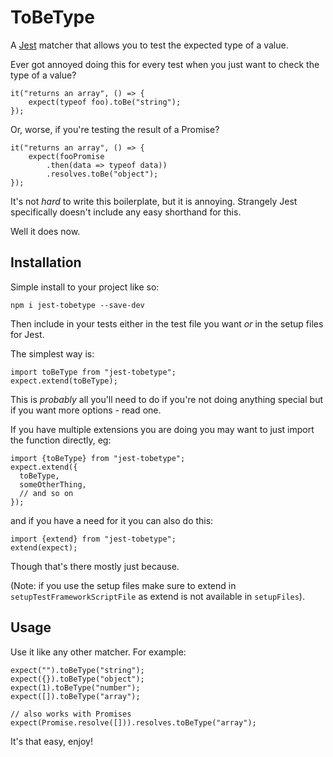 # ToBeType
A [Jest](https://facebook.github.io/jest/) matcher that allows you to test the expected type of a value.

Ever got annoyed doing this for every test when you just want to check the type of a value?

```
it("returns an array", () => {
	expect(typeof foo).toBe("string");
});
```

Or, worse, if you're testing the result of a Promise?

```
it("returns an array", () => {
	expect(fooPromise
		.then(data => typeof data))
		.resolves.toBe("object");
});
```
It's not *hard* to write this boilerplate, but it is annoying. Strangely Jest specifically doesn't include any easy shorthand for this. 

Well it does now.

## Installation

Simple install to your project like so:

```
npm i jest-tobetype --save-dev
```

Then include in your tests either in the test file you want *or* in the setup files for Jest.

The simplest way is:

```
import toBeType from "jest-tobetype";
expect.extend(toBeType);
```
This is *probably* all you'll need to do if you're not doing anything special but if you want more options - read one.

If you have multiple extensions you are doing you may want to just import the function directly, eg:

```
import {toBeType} from "jest-tobetype";
expect.extend({
  toBeType,
  someOtherThing,
  // and so on
});
```

and if you have a need for it you can also do this:

```
import {extend} from "jest-tobetype";
extend(expect);
```
Though that's there mostly just because.

(Note: if you use the setup files make sure to extend in `setupTestFrameworkScriptFile` as extend is not available in `setupFiles`).

## Usage
Use it like any other matcher. For example:

```
expect("").toBeType("string");
expect({}).toBeType("object");
expect(1).toBeType("number");
expect([]).toBeType("array");

// also works with Promises
expect(Promise.resolve([])).resolves.toBeType("array");
```
It's that easy, enjoy!
